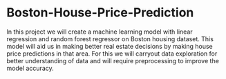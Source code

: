 # Boston-House-Price-Prediction

In this project we will create a machine learning model with linear regression and random forest regressor on Boston housing dataset. This model will aid us in making better real estate decisions by making house price predictions in that area. For this we will carryout data exploration for better understanding of data and will require preprocessing to improve the model accuracy.
